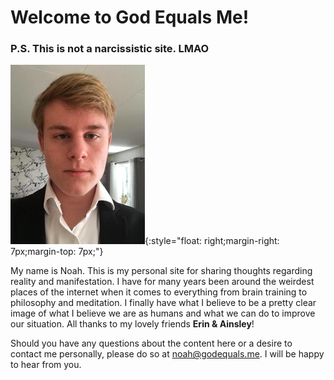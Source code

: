 # Welcome to God Equals Me!
### P.S. This is not a narcissistic site. LMAO
![Me, Noah](https://raw.githubusercontent.com/godequalsme/godequalsme.github.io/master/82866833_634219077323845_68143.jpg){:style="float: right;margin-right: 7px;margin-top: 7px;"}

My name is Noah.  This is my personal site for sharing thoughts regarding reality and manifestation.  I have for many years been around the weirdest places of the internet when it comes to everything from brain training to philosophy and meditation.  I finally have what I believe to be a pretty clear image of what I believe we are as humans and what we can do to improve our situation.  All thanks to my lovely friends **Erin & Ainsley**!

Should you have any questions about the content here or a desire to contact me personally, please do so at noah@godequals.me.  I will be happy to hear from you.







